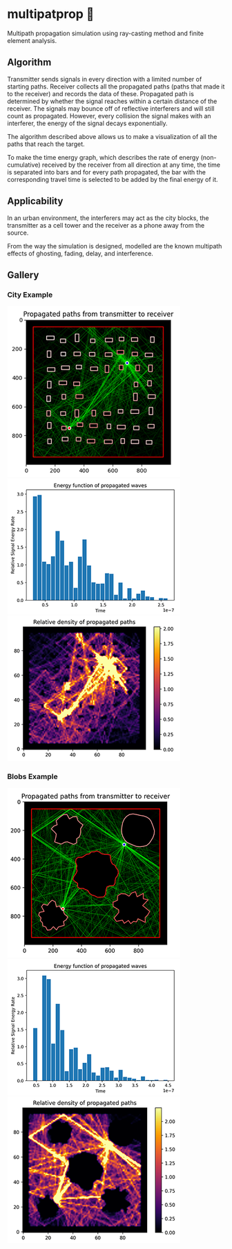 # multipatprop :high_brightness:
Multipath propagation simulation using ray-casting method and finite element analysis.

## Algorithm
Transmitter sends signals in every direction with a limited number of starting paths.
Receiver collects all the propagated paths (paths that made it to the receiver) and records the data of these.
Propagated path is determined by whether the signal reaches within a certain distance of the receiver.
The signals may bounce off of reflective interferers and will still count as propagated.
However, every collision the signal makes with an interferer, the energy of the signal decays exponentially.

The algorithm described above allows us to make a visualization of all the paths that reach the target.

To make the time energy graph, which describes the rate of energy (non-cumulative) received by the receiver from all direction at any time,
the time is separated into bars and for every path propagated, the bar with the corresponding travel time is selected to be added by the final energy of it.

## Applicability
In an urban environment, the interferers may act as the city blocks, the transmitter as a cell tower and the receiver as a phone away from the source.

From the way the simulation is designed, modelled are the known multipath effects of ghosting, fading, delay, and interference.

## Gallery
### City Example
![City 1](gallery/city/1.png)
![City 2](gallery/city/2.png)
![City 3](gallery/city/3.png)

### Blobs Example
![Blobs 1](gallery/blobs/1.png)
![Blobs 2](gallery/blobs/2.png)
![Blobs 3](gallery/blobs/3.png)
